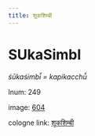 ```yaml
---
title: शूकशिम्बी
---
```


# SUkaSimbI

<i>śūkaśimbī̆ = kapikacchū̆</i> 

lnum: 249

image: [604](https://www.sanskrit-lexicon.uni-koeln.de/scans/csl-apidev/servepdf.php?dict=snp&page=604)

cologne link: [शूकशिम्बी](https://sanskrit-lexicon.uni-koeln.de/scans/csl-apidev/getword.php?dict=snp&key=शूकशिम्बी)

